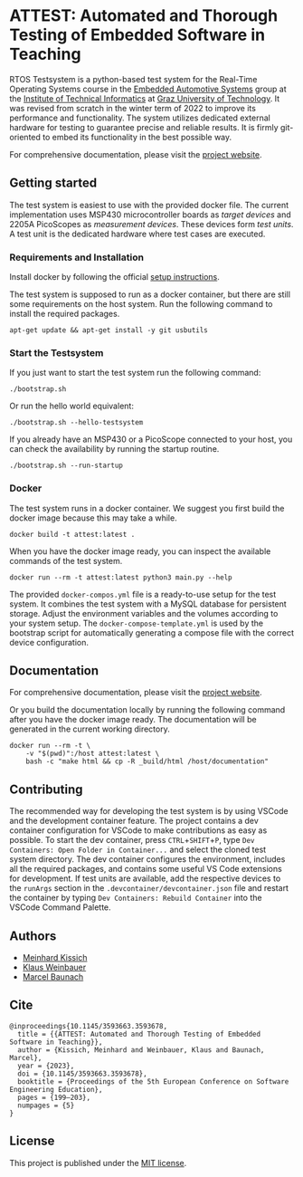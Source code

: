 # ATTEST: Automated and Thorough Testing of Embedded Software in Teaching
RTOS Testsystem is a python-based test system for the Real-Time Operating Systems course in the [Embedded Automotive Systems](https://iti.tugraz.at/eas) group at the [Institute of Technical Informatics](https://www.tugraz.at/en/institutes/iti/home) at [Graz University of Technology](https://www.tugraz.at/home). It was
revised from scratch in the winter term of 2022 to improve its performance and
functionality. The system utilizes dedicated external hardware for testing to guarantee precise and reliable results. It is firmly git-oriented to embed its functionality in the best possible way.

For comprehensive documentation, please visit the [project website](https://eas-attest.github.io/ATTEST-Testsystem/index.html).

## Getting started

The test system is easiest to use with the provided docker file. The current implementation uses MSP430 microcontroller boards as _target devices_ and 2205A PicoScopes as _measurement devices_. These devices form _test units_. A test unit is the dedicated hardware where test cases are executed.

### Requirements and Installation

Install docker by following the official [setup instructions](https://docs.docker.com/engine/install/ubuntu/).

The test system is supposed to run as a docker container, but there are still some
requirements on the host system. Run the following command to install the required
packages.

```
apt-get update && apt-get install -y git usbutils
```


### Start the Testsystem
If you just want to start the test system run the following command:

```
./bootstrap.sh
```

Or run the hello world equivalent:
```
./bootstrap.sh --hello-testsystem
```

If you already have an MSP430 or a PicoScope connected to your host, you can check the availability by running the startup routine.
```
./bootstrap.sh --run-startup
```

### Docker
The test system runs in a docker container. We suggest you first build the docker image because this may take a while.

```
docker build -t attest:latest .
```

When you have the docker image ready, you can inspect the available commands of the test system.

```
docker run --rm -t attest:latest python3 main.py --help
```

The provided ``docker-compos.yml`` file is a ready-to-use setup for the test system. It combines the test system with a MySQL database for persistent storage. Adjust the environment variables and the volumes according to your system setup. The ``docker-compose-template.yml`` is used by the bootstrap script for automatically generating a compose file with the correct device configuration.

## Documentation
For comprehensive documentation, please visit the [project website](https://eas-attest.github.io/ATTEST-Testsystem/index.html).

Or you build the documentation locally by running the following command after you have the docker image ready. The documentation will be generated in the current working directory. 

```
docker run --rm -t \
    -v "$(pwd)":/host attest:latest \
    bash -c "make html && cp -R _build/html /host/documentation"
```

## Contributing
The recommended way for developing the test system is by using VSCode and the
development container feature. The project contains a dev container configuration for
VSCode to make contributions as easy as possible. To start the dev container, press
``CTRL``+``SHIFT``+``P``, type ``Dev Containers: Open Folder in Container...`` and
select the cloned test system directory. The dev container configures the environment,
includes all the required packages, and contains some useful VS Code extensions for
development. If test units are available, add the respective devices to the ``runArgs``
section in the ``.devcontainer/devcontainer.json`` file and restart the container by typing ``Dev
Containers: Rebuild Container`` into the VSCode Command Palette. 


## Authors
* [Meinhard Kissich](mailto:meinhard.kissich@tugraz.at)
* [Klaus Weinbauer](mailto:klaus.weinbauer@student.tugraz.at)
* [Marcel Baunach](mailto:baunach@tugraz.at)

## Cite

```
@inproceedings{10.1145/3593663.3593678,
  title = {{ATTEST: Automated and Thorough Testing of Embedded Software in Teaching}},
  author = {Kissich, Meinhard and Weinbauer, Klaus and Baunach, Marcel},
  year = {2023},
  doi = {10.1145/3593663.3593678},
  booktitle = {Proceedings of the 5th European Conference on Software Engineering Education},
  pages = {199–203},
  numpages = {5}
}
```

## License
This project is published under the [MIT license](./LICENSE.txt).

